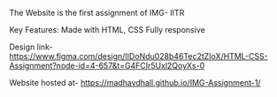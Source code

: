 The Website is the first assignment of IMG- IITR

Key Features:
Made with HTML, CSS
Fully responsive

Design link- https://www.figma.com/design/IIDoNdu028b46Tec2tZIoX/HTML-CSS-Assignment?node-id=4-657&t=G4FCIr5Uxl2QoyXs-0

Website hosted at- https://madhavdhall.github.io/IMG-Assignment-1/
